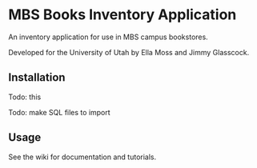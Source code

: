 # MBS Books Inventory Application
An inventory application for use in MBS campus bookstores.

Developed for the University of Utah by Ella Moss and Jimmy Glasscock.

## Installation
Todo: this

Todo: make SQL files to import

## Usage
See the wiki for documentation and tutorials.
